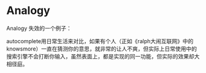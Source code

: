 # Analogy

Analogy 失效的一个例子：

autocomplete用日常生活来对比，如果有个人（正如《ralph大闹互联网》中的knowsmore）一直在猜测你的意思，就非常的让人不爽，但实际上日常使用中的搜索引擎不会打断你输入，虽然表面上，都是实现的同一功能，但实际的效果却大相径庭。
